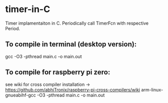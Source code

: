 # timer-in-C

Timer implamentaiton in C. Periodically call TimerFcn with respective Period.

## To compile in terminal (desktop version):
gcc -O3 -pthread main.c -o main.out

## To compile for raspberry pi zero:
see wiki for cross compiler installation -> https://github.com/abhiTronix/raspberry-pi-cross-compilers/wiki
arm-linux-gnueabihf-gcc -O3 -pthread main.c -o main.out
